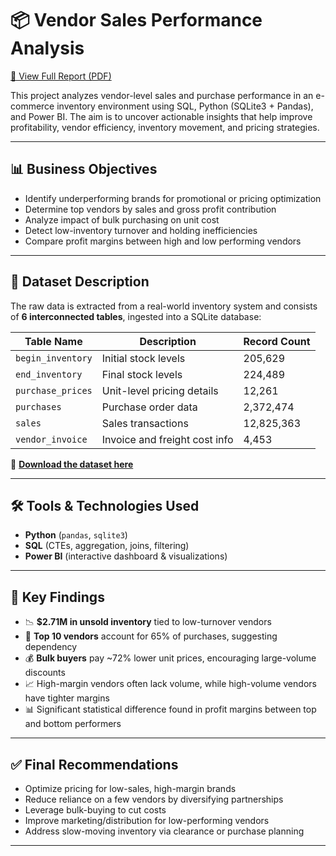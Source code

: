 # 📦 Vendor Sales Performance Analysis

[📄 View Full Report (PDF)](https://drive.google.com/file/d/your-drive-file-id/view?usp=sharing)

This project analyzes vendor-level sales and purchase performance in an e-commerce inventory environment using SQL, Python (SQLite3 + Pandas), and Power BI. The aim is to uncover actionable insights that help improve profitability, vendor efficiency, inventory movement, and pricing strategies.

---

## 📊 Business Objectives

- Identify underperforming brands for promotional or pricing optimization  
- Determine top vendors by sales and gross profit contribution  
- Analyze impact of bulk purchasing on unit cost  
- Detect low-inventory turnover and holding inefficiencies  
- Compare profit margins between high and low performing vendors

---

## 🧾 Dataset Description

The raw data is extracted from a real-world inventory system and consists of **6 interconnected tables**, ingested into a SQLite database:

| Table Name         | Description                                 | Record Count |
|-------------------|---------------------------------------------|--------------|
| `begin_inventory` | Initial stock levels                        | 205,629      |
| `end_inventory`   | Final stock levels                          | 224,489      |
| `purchase_prices` | Unit-level pricing details                  | 12,261       |
| `purchases`       | Purchase order data                         | 2,372,474    |
| `sales`           | Sales transactions                          | 12,825,363   |
| `vendor_invoice`  | Invoice and freight cost info               | 4,453        |

🔗 [**Download the dataset here**](https://drive.google.com/file/d/your-dataset-link/view?usp=sharing)

---

## 🛠️ Tools & Technologies Used

- **Python** (`pandas`, `sqlite3`)
- **SQL** (CTEs, aggregation, joins, filtering)
- **Power BI** (interactive dashboard & visualizations)

---

## 📌 Key Findings

- 📉 **$2.71M in unsold inventory** tied to low-turnover vendors  
- 🧾 **Top 10 vendors** account for 65% of purchases, suggesting dependency  
- 💰 **Bulk buyers** pay ~72% lower unit prices, encouraging large-volume discounts  
- 📈 High-margin vendors often lack volume, while high-volume vendors have tighter margins  
- 📊 Significant statistical difference found in profit margins between top and bottom performers

---

## ✅ Final Recommendations

- Optimize pricing for low-sales, high-margin brands  
- Reduce reliance on a few vendors by diversifying partnerships  
- Leverage bulk-buying to cut costs  
- Improve marketing/distribution for low-performing vendors  
- Address slow-moving inventory via clearance or purchase planning  

---

